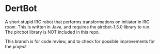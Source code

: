 # DertBot
A short stupid IRC robot that performs transformations on initiator in IRC room.
This is written in Java, and requires the pircbot-1.5.0 library to run.
The pircbot library is NOT included in this repo.

This branch is for code review, and to check for possible improvements for the project
